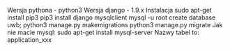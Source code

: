 Wersja pythona - python3
Wersja django - 1.9.x
Instalacja
sudo apt-get install pip3
pip3 install django mysqlclient
mysql -u root
create database uwb;
python3 manage.py makemigrations
python3 manage.py migrate
Jak nie macie mysql:
sudo apt-get install mysql-server
Nazwy tabel to: application_xxx

